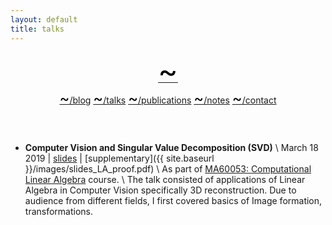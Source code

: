 ```yaml
---
layout: default
title: talks
---
```


<link rel="stylesheet" href="https://use.fontawesome.com/releases/v5.7.2/css/all.css" integrity="sha384-fnmOCqbTlWIlj8LyTjo7mOUStjsKC4pOpQbqyi7RrhN7udi9RwhKkMHpvLbHG9Sr"
  crossorigin="anonymous">


<div class="wrapper-masthead">
  <div class="container">
    <header class="masthead clearfix">
      <a href="/"><font size="22" color="black"><span>&#126;</span></font></a>
      <nav>
        <a href="{{ site.baseurl }}/blog"><font size="5" color="black">~</font>/blog</a>
        <a href="{{ site.baseurl }}/talks"><font size="5" color="black">~</font>/talks</a>
        <a href="{{ site.baseurl }}/pubs"><font size="5" color="black">~</font>/publications</a> 
        <a href="{{ site.baseurl }}/notes"><font size="5" color="black">~</font>/notes</a>
        <a href="{{ site.baseurl }}/contact"><font size="5" color="black">~</font>/contact</a> 
        <!-- <a href="{{ site.baseurl }}/wall"><font size="5" color="black">~</font>/wall</a> -->
      </nav>
    </header>
  </div>
</div>

- **Computer Vision and Singular Value Decomposition (SVD)** \\
March 18 2019 | [slides](../images/CLA.pdf) | [supplementary]({{ site.baseurl  }}/images/slides_LA_proof.pdf) \\
As part of [MA60053: Computational Linear Algebra](http://www.facweb.iitkgp.ac.in/~rkannan/cla2019/cla2019.html) course. \\
The talk consisted of applications of Linear Algebra in Computer Vision specifically 3D reconstruction.
Due to audience from different fields, I first covered basics of Image formation, transformations.

